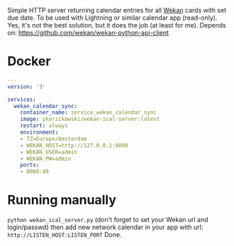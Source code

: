 Simple HTTP server returning calendar entries for all [Wekan](https://github.com/wekan/wekan) cards with set due date. To be used with Lightning or similar calendar app (read-only).
Yes, it's not the best solution, but it does the job (at least for me).
Depends on: https://github.com/wekan/wekan-python-api-client

# Docker
```yaml
---
version: '3'

services:
  wekan_calendar_sync:
    container_name: service_wekan_calendar_sync
    image: ykorzikowski/wekan-ical-server:latest
    restart: always
    environment:
    - TZ=Europe/Amsterdam
    - WEKAN_HOST=http://127.0.0.1:8090
    - WEKAN_USER=admin
    - WEKAN_PW=admin
    ports:
    - 8080:80
```

# Running manually
`python wekan_ical_server.py`
(don't forget to set your Wekan url and login/passwd)
then add new network calendar in your app with url: `http://LISTEN_HOST:LISTEN_PORT`
Done.
